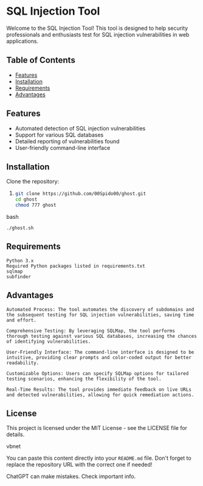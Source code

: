 # SQL Injection Tool

Welcome to the SQL Injection Tool! This tool is designed to help security professionals and enthusiasts test for SQL injection vulnerabilities in web applications.

## Table of Contents

- [Features](#features)
- [Installation](#installation)
- [Requirements](#requirements)
- [Advantages](#Advantages)

## Features

- Automated detection of SQL injection vulnerabilities
- Support for various SQL databases
- Detailed reporting of vulnerabilities found
- User-friendly command-line interface

## Installation

Clone the repository:
1. ```bash
   git clone https://github.com/00Spido00/ghost.git
   cd ghost
   chmod 777 ghost

bash

    ./ghost.sh


## Requirements

    Python 3.x
    Required Python packages listed in requirements.txt
    sqlmap
    subfinder

## Advantages

    Automated Process: The tool automates the discovery of subdomains and the subsequent testing for SQL injection vulnerabilities, saving time and effort.

    Comprehensive Testing: By leveraging SQLMap, the tool performs thorough testing against various SQL databases, increasing the chances of identifying vulnerabilities.

    User-Friendly Interface: The command-line interface is designed to be intuitive, providing clear prompts and color-coded output for better readability.

    Customizable Options: Users can specify SQLMap options for tailored testing scenarios, enhancing the flexibility of the tool.

    Real-Time Results: The tool provides immediate feedback on live URLs and detected vulnerabilities, allowing for quick remediation actions.


## License

This project is licensed under the MIT License - see the LICENSE file for details.

vbnet


You can paste this content directly into your `README.md` file. Don't forget to replace the repository URL with the correct one if needed!


ChatGPT can make mistakes. Check important info.
